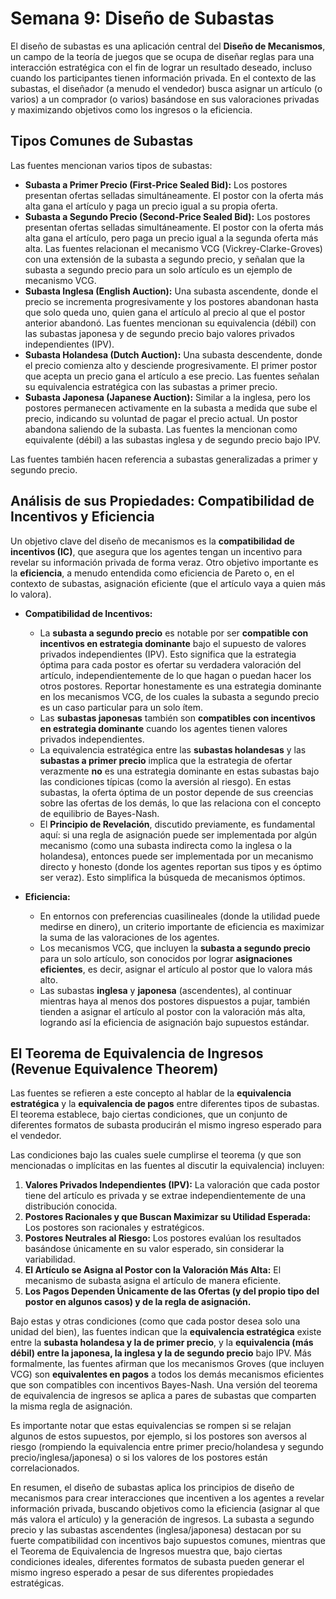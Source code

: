# Semana 9: Diseño de Subastas

El diseño de subastas es una aplicación central del **Diseño de Mecanismos**, un campo de la teoría de juegos que se ocupa de diseñar reglas para una interacción estratégica con el fin de lograr un resultado deseado, incluso cuando los participantes tienen información privada. En el contexto de las subastas, el diseñador (a menudo el vendedor) busca asignar un artículo (o varios) a un comprador (o varios) basándose en sus valoraciones privadas y maximizando objetivos como los ingresos o la eficiencia.

## Tipos Comunes de Subastas

Las fuentes mencionan varios tipos de subastas:

*   **Subasta a Primer Precio (First-Price Sealed Bid):** Los postores presentan ofertas selladas simultáneamente. El postor con la oferta más alta gana el artículo y paga un precio igual a su propia oferta.
*   **Subasta a Segundo Precio (Second-Price Sealed Bid):** Los postores presentan ofertas selladas simultáneamente. El postor con la oferta más alta gana el artículo, pero paga un precio igual a la segunda oferta más alta. Las fuentes relacionan el mecanismo VCG (Vickrey-Clarke-Groves) con una extensión de la subasta a segundo precio, y señalan que la subasta a segundo precio para un solo artículo es un ejemplo de mecanismo VCG.
*   **Subasta Inglesa (English Auction):** Una subasta ascendente, donde el precio se incrementa progresivamente y los postores abandonan hasta que solo queda uno, quien gana el artículo al precio al que el postor anterior abandonó. Las fuentes mencionan su equivalencia (débil) con las subastas japonesa y de segundo precio bajo valores privados independientes (IPV).
*   **Subasta Holandesa (Dutch Auction):** Una subasta descendente, donde el precio comienza alto y desciende progresivamente. El primer postor que acepta un precio gana el artículo a ese precio. Las fuentes señalan su equivalencia estratégica con las subastas a primer precio.
*   **Subasta Japonesa (Japanese Auction):** Similar a la inglesa, pero los postores permanecen activamente en la subasta a medida que sube el precio, indicando su voluntad de pagar el precio actual. Un postor abandona saliendo de la subasta. Las fuentes la mencionan como equivalente (débil) a las subastas inglesa y de segundo precio bajo IPV.

Las fuentes también hacen referencia a subastas generalizadas a primer y segundo precio.

## **Análisis de sus Propiedades: Compatibilidad de Incentivos y Eficiencia**

Un objetivo clave del diseño de mecanismos es la **compatibilidad de incentivos (IC)**, que asegura que los agentes tengan un incentivo para revelar su información privada de forma veraz. Otro objetivo importante es la **eficiencia**, a menudo entendida como eficiencia de Pareto o, en el contexto de subastas, asignación eficiente (que el artículo vaya a quien más lo valora).

*   **Compatibilidad de Incentivos:**
    *   La **subasta a segundo precio** es notable por ser **compatible con incentivos en estrategia dominante** bajo el supuesto de valores privados independientes (IPV). Esto significa que la estrategia óptima para cada postor es ofertar su verdadera valoración del artículo, independientemente de lo que hagan o puedan hacer los otros postores. Reportar honestamente es una estrategia dominante en los mecanismos VCG, de los cuales la subasta a segundo precio es un caso particular para un solo ítem.
    *   Las **subastas japonesas** también son **compatibles con incentivos en estrategia dominante** cuando los agentes tienen valores privados independientes.
    *   La equivalencia estratégica entre las **subastas holandesas** y las **subastas a primer precio** implica que la estrategia de ofertar verazmente **no** es una estrategia dominante en estas subastas bajo las condiciones típicas (como la aversión al riesgo). En estas subastas, la oferta óptima de un postor depende de sus creencias sobre las ofertas de los demás, lo que las relaciona con el concepto de equilibrio de Bayes-Nash.
    *   El **Principio de Revelación**, discutido previamente, es fundamental aquí: si una regla de asignación puede ser implementada por algún mecanismo (como una subasta indirecta como la inglesa o la holandesa), entonces puede ser implementada por un mecanismo directo y honesto (donde los agentes reportan sus tipos y es óptimo ser veraz). Esto simplifica la búsqueda de mecanismos óptimos.

*   **Eficiencia:**
    *   En entornos con preferencias cuasilineales (donde la utilidad puede medirse en dinero), un criterio importante de eficiencia es maximizar la suma de las valoraciones de los agentes.
    *   Los mecanismos VCG, que incluyen la **subasta a segundo precio** para un solo artículo, son conocidos por lograr **asignaciones eficientes**, es decir, asignar el artículo al postor que lo valora más alto.
    *   Las subastas **inglesa** y **japonesa** (ascendentes), al continuar mientras haya al menos dos postores dispuestos a pujar, también tienden a asignar el artículo al postor con la valoración más alta, logrando así la eficiencia de asignación bajo supuestos estándar.

## El Teorema de Equivalencia de Ingresos (Revenue Equivalence Theorem)

Las fuentes se refieren a este concepto al hablar de la **equivalencia estratégica** y la **equivalencia de pagos** entre diferentes tipos de subastas. El teorema establece, bajo ciertas condiciones, que un conjunto de diferentes formatos de subasta producirán el mismo ingreso esperado para el vendedor.

Las condiciones bajo las cuales suele cumplirse el teorema (y que son mencionadas o implícitas en las fuentes al discutir la equivalencia) incluyen:

1.  **Valores Privados Independientes (IPV):** La valoración que cada postor tiene del artículo es privada y se extrae independientemente de una distribución conocida.
2.  **Postores Racionales y que Buscan Maximizar su Utilidad Esperada:** Los postores son racionales y estratégicos.
3.  **Postores Neutrales al Riesgo:** Los postores evalúan los resultados basándose únicamente en su valor esperado, sin considerar la variabilidad.
4.  **El Artículo se Asigna al Postor con la Valoración Más Alta:** El mecanismo de subasta asigna el artículo de manera eficiente.
5.  **Los Pagos Dependen Únicamente de las Ofertas (y del propio tipo del postor en algunos casos) y de la regla de asignación.**

Bajo estas y otras condiciones (como que cada postor desea solo una unidad del bien), las fuentes indican que la **equivalencia estratégica** existe entre la **subasta holandesa y la de primer precio**, y la **equivalencia (más débil) entre la japonesa, la inglesa y la de segundo precio** bajo IPV. Más formalmente, las fuentes afirman que los mecanismos Groves (que incluyen VCG) son **equivalentes en pagos** a todos los demás mecanismos eficientes que son compatibles con incentivos Bayes-Nash. Una versión del teorema de equivalencia de ingresos se aplica a pares de subastas que comparten la misma regla de asignación.

Es importante notar que estas equivalencias se rompen si se relajan algunos de estos supuestos, por ejemplo, si los postores son aversos al riesgo (rompiendo la equivalencia entre primer precio/holandesa y segundo precio/inglesa/japonesa) o si los valores de los postores están correlacionados.

En resumen, el diseño de subastas aplica los principios de diseño de mecanismos para crear interacciones que incentiven a los agentes a revelar información privada, buscando objetivos como la eficiencia (asignar al que más valora el artículo) y la generación de ingresos. La subasta a segundo precio y las subastas ascendentes (inglesa/japonesa) destacan por su fuerte compatibilidad con incentivos bajo supuestos comunes, mientras que el Teorema de Equivalencia de Ingresos muestra que, bajo ciertas condiciones ideales, diferentes formatos de subasta pueden generar el mismo ingreso esperado a pesar de sus diferentes propiedades estratégicas.
